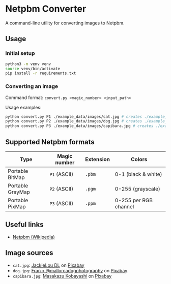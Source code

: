 # Netpbm Converter
A command-line utility for converting images to Netpbm.

## Usage
### Initial setup
```sh
python3 -m venv venv
source venv/bin/activate
pip install -r requirements.txt
```

### Converting an image
Command format: `convert.py <magic_number> <input_path>`

Usage examples:
```sh
python convert.py P1 ./example_data/images/cat.jpg # creates ./example_data/images/cat.pbm (black & white)
python convert.py P2 ./example_data/images/dog.jpg # creates ./example_data/images/dog.pgm
python convert.py P3 ./example_data/images/capibara.jpg # creates ./example_data/images/capibara.ppm
```

## Supported Netpbm formats
| Type             | Magic number | Extension | Colors                |
|------------------|--------------|-----------|-----------------------|
| Portable BitMap  | `P1` (ASCII) | `.pbm`    | 0-1 (black & white)   |
| Portable GrayMap | `P2` (ASCII) | `.pgm`    | 0-255 (grayscale)     |
| Portable PixMap  | `P3` (ASCII) | `.ppm`    | 0-255 per RGB channel |

## Useful links
- [Netpbm (Wikipedia)](https://en.wikipedia.org/wiki/Netpbm)

## Image sources
- `cat.jpg`: <a href="https://pixabay.com/de/users/jaclou-dl-5602247/?utm_source=link-attribution&utm_medium=referral&utm_campaign=image&utm_content=5098930">JackieLou DL</a> on <a href="https://pixabay.com/de//?utm_source=link-attribution&utm_medium=referral&utm_campaign=image&utm_content=5098930">Pixabay</a>
- `dog.jpg`: <a href="https://pixabay.com/de/users/picsbyfran-6087762/?utm_source=link-attribution&utm_medium=referral&utm_campaign=image&utm_content=2785074">Fran • @mallorcadogphotography</a> on <a href="https://pixabay.com/de//?utm_source=link-attribution&utm_medium=referral&utm_campaign=image&utm_content=2785074">Pixabay</a>
- `capibara.jpg`: <a href="https://pixabay.com/de/users/chacha8080-11915634/?utm_source=link-attribution&utm_medium=referral&utm_campaign=image&utm_content=5255073">Masakazu Kobayashi</a> on <a href="https://pixabay.com/de//?utm_source=link-attribution&utm_medium=referral&utm_campaign=image&utm_content=5255073">Pixabay</a>
